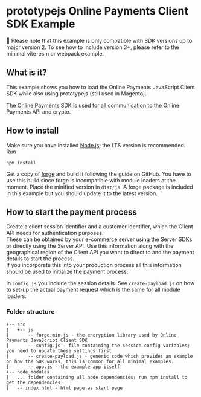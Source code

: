 # prototypejs Online Payments Client SDK Example

🚨 Please note that this example is only compatible with SDK versions up to major version 2.
To see how to include version 3+, please refer to the minimal vite-esm or webpack example.

## What is it?

This example shows you how to load the Online Payments JavaScript Client SDK while also using prototypejs (still used in Magento).

The Online Payments SDK is used for all communication to the Online Payments API and crypto.

## How to install

Make sure you have installed [Node.js](https://nodejs.org/en/); the LTS version is recommended. Run

    npm install

Get a copy of [forge](https://github.com/digitalbazaar/forge/) and build it following the guide on GitHub. You have to use this build since forge is incompatible with module loaders at the moment.
Place the minified version in `dist/js`. A forge package is included in this example but you should update it to the latest version.

## How to start the payment process

Create a client session identifier and a customer identifier, which the Client API needs for authentication purposes.  
These can be obtained by your e-commerce server using the Server SDKs or directly using the Server API. Use this information along with the geographical region of the Client API you want to direct to and the payment details to start the process.  
If you incorporate this into your production process all this information should be used to initialize the payment process.

In `config.js` you include the session details. 
See `create-payload.js` on how to set-up the actual payment request which is the same for all module loaders.

### Folder structure

```
+-- src
|   +-- js
|       -- forge.min.js - the encryption library used by Online Payments JavaScript Client SDK
|       -- config.js - file containing the session config variables; you need to update these settings first
|       -- create-payload.js - generic code which provides an example on how the SDK works, this is common for all minimal examples.
|       -- app.js - the example app itself
+-- node_modules
|   ... folder containing all node dependencies; run npm install to get the dependencies
|   -- index.html - html page as start page
```

